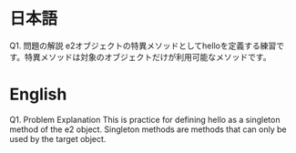 # 日本語

Q1. 問題の解説
e2オブジェクトの特異メソッドとしてhelloを定義する練習です。特異メソッドは対象のオブジェクトだけが利用可能なメソッドです。

# English

Q1. Problem Explanation
This is practice for defining hello as a singleton method of the e2 object. Singleton methods are methods that can only be used by the target object.
